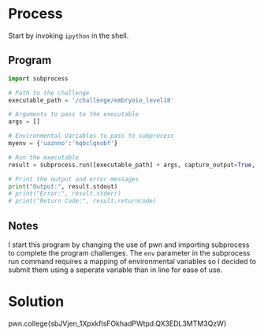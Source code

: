 # Process
Start by invoking `ipython` in the shell.

## Program
```python
import subprocess

# Path to the challenge
executable_path = '/challenge/embryoio_level18'

# Arguments to pass to the executable
args = []

# Environmental Variables to pass to subprocess
myenv = {'uaznno':'hqbclqnobf'}

# Run the executable
result = subprocess.run([executable_path] + args, capture_output=True, text=True, env=myenv)

# Print the output and error messages
print("Output:", result.stdout)
# print("Error:", result.stderr)
# print("Return Code:", result.returncode)
```
## Notes
I start this program by changing the use of pwn and importing subprocess to complete the program challenges. The `env` parameter in the subprocess run command requires a mapping of environmental variables so I decided to submit them using a seperate variable than in line for ease of use.

# Solution
pwn.college{sbJVjen_1XpxkfIsFOkhadPWtpd.QX3EDL3MTM3QzW}
